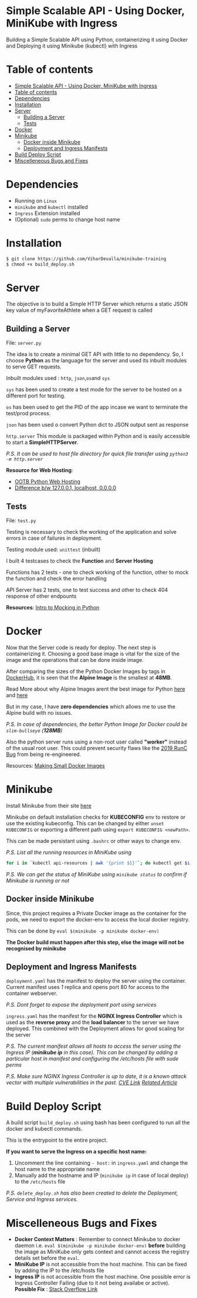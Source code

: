 # Simple Scalable API - Using Docker, MiniKube with Ingress


Building a Simple Scalable API using Python, containerizing it using Docker and Deploying it using Minikube (kubectl) with Ingress

Table of contents
=================
- [Simple Scalable API - Using Docker, MiniKube with Ingress](#simple-scalable-api---using-docker-minikube-with-ingress)
- [Table of contents](#table-of-contents)
- [Dependencies](#dependencies)
- [Installation](#installation)
- [Server](#server)
  - [Building a Server](#building-a-server)
  - [Tests](#tests)
- [Docker](#docker)
- [Minikube](#minikube)
  - [Docker inside Minikube](#docker-inside-minikube)
  - [Deployment and Ingress Manifests](#deployment-and-ingress-manifests)
- [Build Deploy Script](#build-deploy-script)
- [Miscelleneous Bugs and Fixes](#miscelleneous-bugs-and-fixes)



# Dependencies

- Running on `Linux`
- `minikube` and `kubectl` installed
- `Ingress` Extension installed
- (Optional) `sudo` perms to change host name



# Installation


```bash
$ git clone https://github.com/ViharDevalla/minikube-training
$ chmod +x build_deploy.sh
```

# Server

The objective is to build a Simple HTTP Server which returns a static JSON key value of myFavoriteAthlete when a GET request is called

## Building a Server

File: `server.py`

The idea is to create a minimal GET API with little to no dependency. So, I choose **Python** as the language for the server and used its inbuilt modules to serve GET requests.

Inbuilt modules used : `http`, `json`,`os`and `sys`

`sys` has been used to create a test mode for the server to be hosted on a different port for testing.

`os` has been used to get the PID of the app incase we want to terminate the test/prod process.

`json` has been used o convert Python dict to JSON output sent as response

`http.server`
This module is packaged within Python and is easily accessible to start a **SimpleHTTPServer**.

*P.S. It can be used to host file directory for quick file transfer using `python3 -m http.server`*

**Resource for Web Hosting**:
- [OOTB Python Web Hosting](https://pythonbasics.org/webserver/)
- [Difference b/w 127.0.0.1, localhost, 0.0.0.0](https://stackoverflow.com/questions/20778771/what-is-the-difference-between-0-0-0-0-127-0-0-1-and-localhost)




## Tests
File: `test.py`

Testing is necessary to check the working of the application and solve errors in case of failures in deployment.

Testing module used: `unittest` (inbuilt)

I built 4 testcases to check the **Function** and **Server Hosting**

Functions has 2 tests - one to check working of the function, other to mock the function and check the error handling

API Server has 2 tests, one to test success and other to check 404 response of other endpounts

**Resources**:
[Intro to Mocking in Python](https://www.toptal.com/python/an-introduction-to-mocking-in-python)

# Docker
Now that the Server code is ready for deploy. The next step is containerizing it. Choosing a good base image is vital for the size of the image and the operations that can be done inside image.

After comparing the sizes of the Python Docker Images by tags in [DockerHub](https://hub.docker.com/_/python/tags), it is seen that the **Alpine Image** is the smallest at **48MB**.

Read More about why Alpine Images arent the best image for Python [here](https://pythonspeed.com/articles/base-image-python-docker-images/#:~:text=Why%20you%20shouldn't%20use,I%20recommend%20against%20using%20Alpine.) and [here](https://pythonspeed.com/articles/alpine-docker-python/)

But in my case, I have **zero dependencies** which allows me to use the Alpine build with no issues.

*P.S. In case of dependencies, the better Python Image for Docker could be  `slim-bullseye` (**128MB**)*

Also the python server runs using a non-root user called **"worker"** instead of the usual root user. This could prevent security flaws like the [2019 RunC Bug](https://www.sdxcentral.com/articles/news/kubernetes-docker-containerd-impacted-by-runc-container-runtime-bug/2019/02/) from being re-engineered.

Resources:
[Making Small Docker Images](https://towardsdatascience.com/slimming-down-your-docker-images-275f0ca9337e)

# Minikube

Install Minikube from their site [here](https://minikube.sigs.k8s.io/docs/start/)


Minikube on default installation checks for **KUBECONFIG** env to restore or use the existing kubeconfig.
This can be changed by either `unset KUBECONFIG` or exporting a different path using `export KUBECONFIG <newPath>`.

This can be made persistant using `.bashrc` or other ways to change env.

*P.S. List all the running resources in MiniKube using*
```bash
for i in `kubectl api-resources | awk '{print $1}'`; do kubectl get $i; done
```

*P.S. We can get the status of MiniKube using ` minikube status ` to confirm if Minikube is running or not*

## Docker inside Minikube
Since, this project requires a Private Docker image as the container for the pods, we need to export the docker-env to access the local docker registry.

This can be done by `eval $(minikube -p minikube docker-env)`

**The Docker build must happen after this step, else the image will not be recognised by minikube**

## Deployment and Ingress Manifests
`deployment.yaml` has the manifest to deploy the server using the container. Current manifest uses *1* replica and opens port 80 for access to the container webserver.

*P.S. Dont forget to expose the deployment port using services*

`ingress.yaml` has the manifest for the **NGINX Ingress Controller** which is used as the **reverse proxy** and the **load balancer** to the server we have deployed. This combined with the Deployment allows for good scaling for the server



*P.S. The current manifest allows all hosts to access the server using the Ingress IP (**minikube ip** in this case). This can be changed by adding a particular host in manifest and configuring the /etc/hosts file with sude perms*

*P.S. Make sure NGINX Ingress Controller is up to date, it is a known attack vector with multiple vulnerabilities in the past. [CVE Link](https://support.f5.com/csp/article/K52125139#:~:text=This%20vulnerability%20may%20allow%20an,all%20secrets%20in%20the%20cluster.) [Related Article](https://lab.wallarm.com/two-critical-security-flaws-found-in-nginx-ingress-controller/)*



# Build Deploy Script

A build script `build_deploy.sh` using bash has been configured to run all the docker and kubectl commands.

This is the entrypoint to the entire project.

**If you want to serve the Ingress on a specific host name:**
1. Uncomment the  line containing `- host:` in `ingress.yaml` and change the host name to the appropriate name
2. Manually add the hostname and IP (`minikube ip` in case of local deploy) to the `/etc/hosts` file



*P.S. `delete_deploy.sh` has also been created to delete the Deployment, Service and Ingress services.*

# Miscelleneous Bugs and Fixes
- **Docker Context Matters** : Remember to connect Minikube to docker daemon i.e. `eval $(minikube -p minikube docker-env)` **before** building the image as MiniKube only gets context and cannot access the registry details set before the `eval`.
- **MiniKube IP** is not accessible from the host machine. This can be fixed by adding the IP to the /etc/hosts file
- **Ingress IP** is not accessible from the host machine. One possible error is Ingress Controller Failing (due to it not being availabe or active). **Possible Fix** : [Stack Overflow Link](https://stackoverflow.com/questions/69932480/minikube-ingress-stuck-in-scheduled-for-sync)
